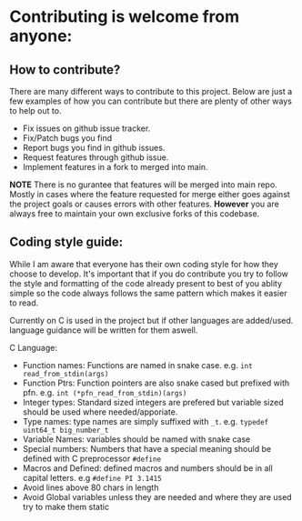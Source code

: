# Contributing is welcome from anyone:

## How to contribute?
There are many different ways to contribute to this project. Below are 
just a few examples of how you can contribute but there are plenty of
other ways to help out to.
- Fix issues on github issue tracker.
- Fix/Patch bugs you find
- Report bugs you find in github issues.
- Request features through github issue.
- Implement features in a fork to merged into main.

**NOTE** There is no gurantee that features will be merged into main repo.
Mostly in cases where the feature requested for merge either goes against
the project goals or causes errors with other features. **However** you 
are always free to maintain your own exclusive forks of this codebase.

## Coding style guide:
While I am aware that everyone has their own coding style for how they
choose to develop. It's important that if you do contribute you try to
follow the style and formatting of the code already present to best of
you ablity simple so the code always follows the same pattern which makes
it easier to read.

Currently on C is used in the project but if other languages are added/used.
language guidance will be written for them aswell.

C Language:
- Function names: Functions are named in snake case. e.g. `int read_from_stdin(args)`
- Function Ptrs: Function pointers are also snake cased but prefixed with pfn. e.g. `int (*pfn_read_from_stdin)(args)`
- Integer types: Standard sized integers are prefered but variable sized should be used where needed/apporiate.
- Type names: type names are simply suffixed with `_t`. e.g. `typedef uint64_t big_number_t`
- Variable Names: variables should be named with snake case 
- Special numbers: Numbers that have a special meaning should be defined with C preprocessor `#define`
- Macros and Defined: defined macros and numbers should be in all capital letters. e.g `#define PI 3.1415`
- Avoid lines above 80 chars in length
- Avoid Global variables unless they are needed and where they are used try to make them static

